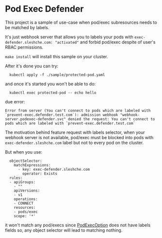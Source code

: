 # Pod Exec Defender

This project is a sample of use-case when pod/exec subresources needs to be matched by labels.

It's just webhook server that allows you to labels your pods with `exec-defender.sleshche.com: "activated"` 
and forbid pod/exec despite of user's RBAC permissions.

`make install` will install this sample on your cluster.

After it's done you can try:
```
  kubectl apply -f ./sample/protected-pod.yaml
```

and once it's started you won't be able to do:
```
  kubectl exec protected-pod -- echo hello
```
due error:
```
Error from server (You can't connect to pods which are labeled with `prevent-exec.defender.test.com`): admission webhook "webhook-server.podexec-defender.svc" denied the request: You can't connect to pods which are labeled with `prevent-exec.defender.test.com`
```

The motivation behind feature request with labels selector, when your webhook server is not available,
pod/exec must be blocked into pods with `exec-defender.sleshche.com` label but not to every pod on the cluster.

But when you use:
```
  objectSelector:
    matchExpressions:
      - key: exec-defender.sleshche.com
        operator: Exists
  rules:
  - apiGroups:
    - ""
    apiVersions:
    - v1
    operations:
    - CONNECT
    resources:
    - pods/exec
    scope: '*'
```
it won't match any pod/execs since [PodExecOption](https://github.com/kubernetes/kubernetes/blob/9cdd673a8b784f22709b133dde1da16332b14889/staging/src/k8s.io/api/core/v1/types.go#L5259) does not have labels fields
so, any object selector will lead to matching nothing.


